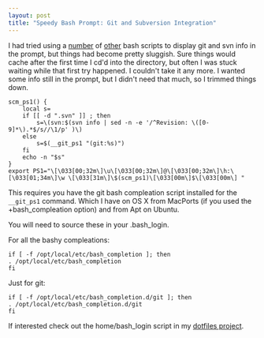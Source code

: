 ```yaml
---
layout: post
title: "Speedy Bash Prompt: Git and Subversion Integration"
---
```


I had tried using a [number](http://www.entropy.ch/blog/Developer/2009/03/30/Git-and-SVN-Status-in-the-Bash-Prompt.html) of [other](http://ciaranm.wordpress.com/2008/07/16/git-and-subversion-information-in-the-bash-prompt/) bash scripts to display git and svn info in the prompt, but things had become pretty sluggish. Sure things would cache after the first time I cd'd into the directory, but often I was stuck waiting while that first try happened.  I couldn't take it any more.  I wanted some info still in the prompt, but I didn't need that much, so I trimmed things down.  


    scm_ps1() {
        local s=
        if [[ -d ".svn" ]] ; then
            s=\(svn:$(svn info | sed -n -e '/^Revision: \([0-9]*\).*$/s//\1/p' )\)
        else
            s=$(__git_ps1 "(git:%s)")
        fi
        echo -n "$s"
    }
    export PS1="\[\033[00;32m\]\u\[\033[00;32m\]@\[\033[00;32m\]\h:\[\033[01;34m\]\w \[\033[31m\]\$(scm_ps1)\[\033[00m\]$\[\033[00m\] "

This requires you have the git bash compleation script installed for the `__git_ps1` command.  Which I have on OS X from MacPorts (if you used the +bash\_compleation option) and from Apt on Ubuntu.

You will need to source these in your .bash\_login.

For all the bashy compleations:

    if [ -f /opt/local/etc/bash_completion ]; then
    . /opt/local/etc/bash_completion
    fi

Just for git:

    if [ -f /opt/local/etc/bash_completion.d/git ]; then
    . /opt/local/etc/bash_completion.d/git
    fi

If interested check out the home/bash\_login script in my [dotfiles project](http://github.com/csexton/dotfiles/tree/).
